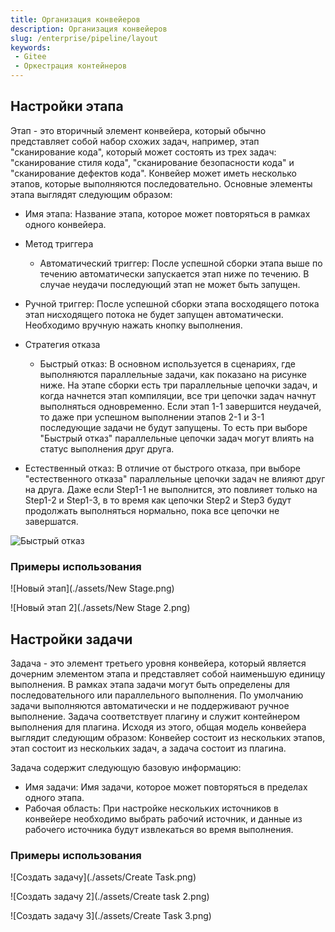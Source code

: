 ```yaml
---
title: Организация конвейеров
description: Организация конвейеров
slug: /enterprise/pipeline/layout
keywords:
 - Gitee
 - Оркестрация контейнеров
---
```


## Настройки этапа

Этап - это вторичный элемент конвейера, который обычно представляет собой набор схожих задач, например, этап "сканирование кода", который может состоять из трех задач: "сканирование стиля кода", "сканирование безопасности кода" и "сканирование дефектов кода". Конвейер может иметь несколько этапов, которые выполняются последовательно. Основные элементы этапа выглядят следующим образом:

- Имя этапа: Название этапа, которое может повторяться в рамках одного конвейера.
  
- Метод триггера
    - Автоматический триггер: После успешной сборки этапа выше по течению автоматически запускается этап ниже по течению. В случае неудачи последующий этап не может быть запущен.
- Ручной триггер: После успешной сборки этапа восходящего потока этап нисходящего потока не будет запущен автоматически. Необходимо вручную нажать кнопку выполнения.

- Стратегия отказа
    - Быстрый отказ: В основном используется в сценариях, где выполняются параллельные задачи, как показано на рисунке ниже. На этапе сборки есть три параллельные цепочки задач, и когда начнется этап компиляции, все три цепочки задач начнут выполняться одновременно. Если этап 1-1 завершится неудачей, то даже при успешном выполнении этапов 2-1 и 3-1 последующие задачи не будут запущены. То есть при выборе "Быстрый отказ" параллельные цепочки задач могут влиять на статус выполнения друг друга.
- Естественный отказ: В отличие от быстрого отказа, при выборе "естественного отказа" параллельные цепочки задач не влияют друг на друга. Даже если Step1-1 не выполнится, это повлияет только на Step1-2 и Step1-3, в то время как цепочки Step2 и Step3 будут продолжать выполняться нормально, пока все цепочки не завершатся.
    
![Быстрый отказ](./assets/quick_failure.png)

### Примеры использования

![Новый этап](./assets/New Stage.png)

![Новый этап 2](./assets/New Stage 2.png)

## Настройки задачи

Задача - это элемент третьего уровня конвейера, который является дочерним элементом этапа и представляет собой наименьшую единицу выполнения. В рамках этапа задачи могут быть определены для последовательного или параллельного выполнения. По умолчанию задачи выполняются автоматически и не поддерживают ручное выполнение. Задача соответствует плагину и служит контейнером выполнения для плагина. Исходя из этого, общая модель конвейера выглядит следующим образом: Конвейер состоит из нескольких этапов, этап состоит из нескольких задач, а задача состоит из плагина.

Задача содержит следующую базовую информацию:

- Имя задачи: Имя задачи, которое может повторяться в пределах одного этапа.
- Рабочая область: При настройке нескольких источников в конвейере необходимо выбрать рабочий источник, и данные из рабочего источника будут извлекаться во время выполнения.

### Примеры использования

![Создать задачу](./assets/Create Task.png)

![Создать задачу 2](./assets/Create task 2.png)

![Создать задачу 3](./assets/Create Task 3.png)